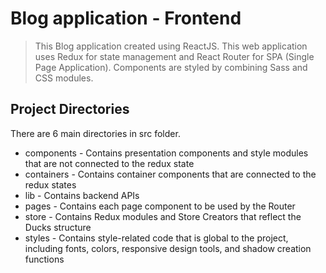 # Blog application - Frontend
>This Blog application created using ReactJS. This web application uses Redux for state management and React Router for SPA (Single Page Application). Components are styled by combining Sass and CSS modules. 

## Project Directories
There are 6 main directories in src folder.
* components - Contains presentation components and style modules that are not connected to the redux state
* containers - Contains container components that are connected to the redux states
* lib - Contains backend APIs
* pages - Contains each page component to be used by the Router
* store - Contains Redux modules and Store Creators that reflect the Ducks structure
* styles - Contains style-related code that is global to the project, including fonts, colors, responsive design tools, and shadow creation functions